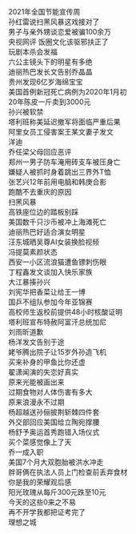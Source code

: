 2021年全国节能宣传周  
孙红雷说扫黑风暴这戏接对了  
男子与亲外甥谈恋爱被骗100余万  
央视网评 饭圈文化该驱邪扶正了  
玩剧本杀会发福  
六公主镜头下的明星有多绝  
迪丽热巴发长文告别乔晶晶  
贵州发现6亿岁海绵宝宝  
美国首例新冠死亡病例为2020年1月初  
20年陈皮一斤卖到3000元  
孙兴被软禁  
塔利班称美延迟撤军将面临严重后果  
阿里女员工侵害案王某文妻子发文  
洋迪  
乔任梁父母回应恶评  
郑州一男子防车淹用砖支车被压身亡  
嫌疑人被抓时身着跳出三界外T恤  
张艺兴12年前用电脑和韩庚合影  
跑酷不去重庆的原因  
扫黑风暴  
高铁座位边的踏板别踩  
美国数千只沙币被冲上海滩死亡  
迪丽热巴好适合演女明星  
汪东城晒吴尊AI女装换脸视频  
冯提莫素颜状态  
西安一小区流浪猫遭鱼镖刺伤眼  
丁程鑫发文谈加入快乐家族  
大江暴揍孙兴  
刘宪华把香菜让给王一博  
国乒不组队参加今年亚锦赛  
高校师生返校前提供48小时核酸证明  
塔利班宣布特赦阿富汗总统加尼  
刘雨昕道歉  
杨洋发文告别于途  
姥爷腾出院子让15岁外孙造飞机  
买来补身的甲鱼比你还虚  
翟潇闻演的失恋好真实  
原来光能被画出来  
过期食物对人体伤害有多大  
原来浪漫永不过期  
杨超越送孙俪披荆斩棘四件套  
外交部回应美国给立陶宛撑腰  
杨舒予奥运首秀跑错入场仪式  
买个菜感觉像上了天  
乔一成入职  
美国7个月大双胞胎被洪水冲走  
胖哥俩在执法人员上门检查前丢弃食材  
你是我的荣耀观后感  
阳光玫瑰从每斤300元跌至10元  
今天的这些0来之不易  
再不开学我都把证考完了  
理想之城  
